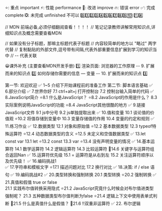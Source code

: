 ⭐: 重点 important
⚡: 性能 performance
🎨: 改进 improve
🔥: 错误 error
✅: 完成 complete
❎: 未完成 unfinished
不可以
0️⃣1️⃣2️⃣3️⃣4️⃣5️⃣6️⃣7️⃣8️⃣9️⃣🔟
*️⃣#️⃣

// MDN 前端必备,必须仔细翻阅查看！！！！
// 笔记记录教师讲解常用知识点,详细知识点及概念需要查看MDN

// 如果没有分子标题，那嘛主标题代表子标题
// 内容较简单的地方以 "略过" 两字代替
// 复制黏贴的外部文件,逗号带有间隔,代表外部重要信息扩展到学习的知识当中
// -- 代表关联

😀课外补充 (主要查看MDN开发手册)
1️⃣ 渲染页面: 浏览器的工作原理 -- 9. 扩展而来的知识点
2️⃣ 如何存储你需要的信息 — 变量 -- 10. 扩展而来的知识点
3️⃣ 

第一节: 欢迎欢迎
✅ 1~5 介绍下开始课程前的准备工作
第二节: 脚本语言基础
✅ 6.部分介绍
✅ 7.世界你好
     7.1 ctrl+alt+j 打开控制台
     7.2 控制台输入简单的代码
✅ 8.JavaScript简介
     ⭐8.1 什么是JavaScript？
     ⭐8.2 JavaScript的作用是什么？
     8.3 实际案例说明JavaScript的功能
     ⭐8.4 JavaScript其他很酷的地方
✅ 9.链接JavaScript文件
     9.1 js中分号
     9.2 js单独提取出来
✅ 10.值和变量
      10.1 谈论值的价值观
      ⭐10.2 将值存储到变量中
      10.3 变量存储值的作用
      10.4 变量的约定和规则
✅ 11.练习作业
✅ 12.数据类型
      12.1 对象和原始值
      ⭐12.2 基本数据类型
      12.3 typeof特殊运算符
      ⭐12.4 动态数据类型的含义
      ⭐12.5 未定义和空值数据类型
✅ 13.let const var
      13.1 let
      ⭐13.2 const
      13.3 var
      ⭐13.4 没有声明变量的情况
✅ 14.基本运算符
      14.1 数学运算符
      14.2 逻辑运算符
      14.3 比较运算符
      🎨14.6 关键字与运算符组合返回Nan
✅ 15.运算符优先级
      15.1 = 运算符是从右到左
      15.2 关注运算符顺序以及优先级！
✅ 16.编码挑战1      
✅ 17.字符串和模板文字
      ⭐17.1 描述问题对比
      17.2 换行对比
✅ 18.决策: if / else 语句
✅ 19.编码挑战#2
✅ 20.类型转换和强制转换 
      20.1 类型转换
      ⭐20.2 强制转换
✅ 21.真值和假值 true or false    
      21.1 实践布尔值转换采用隐式
      ⭐21.2 JavaScript究竟什么时候会对布尔值进类型强制呢？
      21.3 五种数据类型布尔值判断为false
      ⭐21.4 逻辑上下文中使用表单式判断
      🎨21.5 什么是真值什么是假值？
      🎨21.6 !!双重非运算符
✅ 22. 布尔逻辑

   



